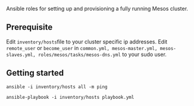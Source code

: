 Ansible roles for setting up and provisioning a fully running Mesos cluster.

## Prerequisite

Edit ```inventory/hosts```file to your cluster specific ip addresses. Edit ```remote_user``` or ```become_user``` in ```common.yml, mesos-master.yml, mesos-slaves.yml, roles/mesos/tasks/mesos-dns.yml``` to your sudo user.

## Getting started

```
ansible -i inventory/hosts all -m ping
```

```
ansible-playbook -i inventory/hosts playbook.yml
```
